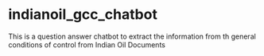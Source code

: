 # indianoil_gcc_chatbot
This is a question answer chatbot to extract the information from th general conditions of control from Indian Oil Documents

